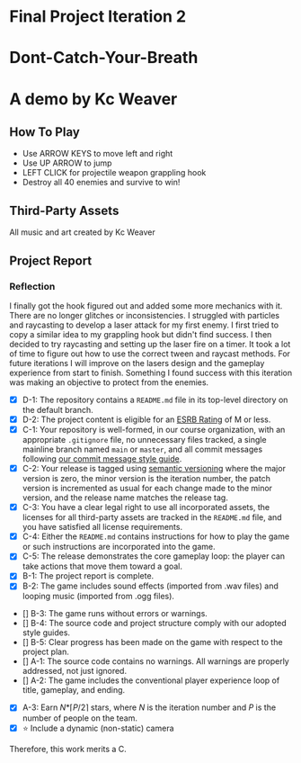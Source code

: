 # Final Project Iteration 2
# Dont-Catch-Your-Breath
# A demo by Kc Weaver

## How To Play
- Use ARROW KEYS to move left and right
- Use UP ARROW to jump 
- LEFT CLICK for projectile weapon grappling hook
- Destroy all 40 enemies and survive to win!

## Third-Party Assets

All music and art created by Kc Weaver

## Project Report

### Reflection
I finally got the hook figured out and added some more mechanics with it. There are no longer glitches or inconsistencies.
I struggled with particles and raycasting to develop a laser attack for my first enemy. I first tried to copy a similar idea to my grappling hook but didn't find success.
I then decided to try raycasting and setting up the laser fire on a timer. It took a lot of time to figure out how to use the correct tween and raycast methods.
For future iterations I will improve on the lasers design and the gameplay experience from start to finish. Something I found success with this iteration was making an objective to protect from the enemies.

- [x] D-1: The repository contains a <code>README.md</code> file in its top-level directory on the default branch.
- [x] D-2: The project content is eligible for an <a href="https://www.esrb.org/ratings-guide/">ESRB Rating</a> of M or less.
- [x] C-1: Your repository is well-formed, in our course organization, with an appropriate <code>.gitignore</code> file, no unnecessary files tracked, a single mainline branch named <code>main</code> or <code>master</code>, and all commit messages following <a href="https://cbea.ms/git-commit/">our commit message style guide</a>.
- [x] C-2: Your release is tagged using <a href="https://semver.org/">semantic versioning</a> where the major version is zero, the minor version is the iteration number, the patch version is incremented as usual for each change made to the minor version, and the release name matches the release tag.
- [x] C-3: You have a clear legal right to use all incorporated assets, the licenses for all third-party assets are tracked in the <code>README.md</code> file, and you have satisfied all license requirements.
- [x] C-4: Either the <code>README.md</code> contains instructions for how to play the game or such instructions are incorporated into the game.
- [x] C-5: The release demonstrates the core gameplay loop: the player can take actions that move them toward a goal.
- [x] B-1: The project report is complete.
- [x] B-2: The game includes sound effects (imported from .wav files) and looping music (imported from .ogg files).
- [] B-3: The game runs without errors or warnings.
- [] B-4: The source code and project structure comply with our adopted style guides.
- [] B-5: Clear progress has been made on the game with respect to the project plan.
- [] A-1: The source code contains no warnings. All warnings are properly addressed, not just ignored.
- [] A-2: The game includes the conventional player experience loop of title, gameplay, and ending.
- [x] A-3: Earn <em>N</em>*&lceil;<em>P</em>/2&rceil; stars, where <em>N</em> is the iteration number and <em>P</em> is the number of people on the team.
- [x] ⭐ Include a dynamic (non-static) camera

Therefore, this work merits a C.
